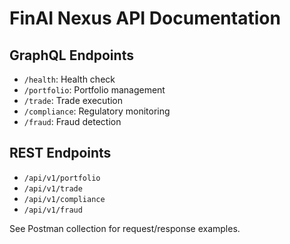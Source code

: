 # FinAI Nexus API Documentation

## GraphQL Endpoints
- `/health`: Health check
- `/portfolio`: Portfolio management
- `/trade`: Trade execution
- `/compliance`: Regulatory monitoring
- `/fraud`: Fraud detection

## REST Endpoints
- `/api/v1/portfolio`
- `/api/v1/trade`
- `/api/v1/compliance`
- `/api/v1/fraud`

See Postman collection for request/response examples.
